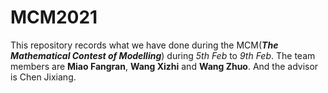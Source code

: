 # MCM2021
This repository records what we have done during the MCM(***The Mathematical Contest of Modelling***) during *5th Feb* to *9th Feb*.
The team members are **Miao Fangran**, **Wang Xizhi** and **Wang Zhuo**.
And the advisor is Chen Jixiang.
